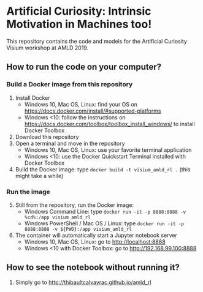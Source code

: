 # Artificial Curiosity: Intrinsic Motivation in Machines too!

This repository contains the code and models for the Artificial Curiosity Visium workshop at AMLD 2019.

## How to run the code on your computer?

### Build a Docker image from this repository
1. Install Docker
    * Windows 10, Mac OS, Linux: find your OS on <https://docs.docker.com/install/#supported-platforms>
    * Windows <10: follow the instructions on <https://docs.docker.com/toolbox/toolbox_install_windows/> to install Docker Toolbox
2. Download this repository
3. Open a terminal and move in the repository
    * Windows 10, Mac OS, Linux: use your favorite terminal application
    * Windows <10: use the Docker Quickstart Terminal installed with Docker Toolbox
4. Build the Docker image: type `docker build -t visium_amld_rl .` (this might take a while)

### Run the image
5. Still from the repository, run the Docker image:
    * Windows Command Line: type `docker run -it -p 8888:8888 -v %cd%:/app visium_amld_rl`
    * Windows PowerShell / Mac OS / Linux: type `docker run -it -p 8888:8888 -v ${PWD}:/app visium_amld_rl`
6. The container will automatically start a Jupyter notebook server
    * Windows 10, Mac OS, Linux: go to <http://localhost:8888>
    * Windows <10 with Docker Toolbox: go to <http://192.168.99.100:8888>

## How to see the notebook without running it?

1. Simply go to <http://thibaultcalvayrac.github.io/amld_rl>
